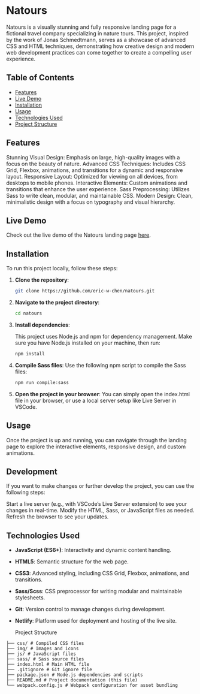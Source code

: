 # Natours

Natours is a visually stunning and fully responsive landing page for a fictional travel company specializing in nature tours. This project, inspired by the work of Jonas Schmedtmann, serves as a showcase of advanced CSS and HTML techniques, demonstrating how creative design and modern web development practices can come together to create a compelling user experience.

## Table of Contents

- [Features](#features)
- [Live Demo](#live-demo)
- [Installation](#installation)
- [Usage](#usage)
- [Technologies Used](#technologies-used)
- [Project Structure](#project-structure)

## Features

Stunning Visual Design: Emphasis on large, high-quality images with a focus on the beauty of nature.
Advanced CSS Techniques: Includes CSS Grid, Flexbox, animations, and transitions for a dynamic and responsive layout.
Responsive Layout: Optimized for viewing on all devices, from desktops to mobile phones.
Interactive Elements: Custom animations and transitions that enhance the user experience.
Sass Preprocessing: Utilizes Sass to write clean, modular, and maintainable CSS.
Modern Design: Clean, minimalistic design with a focus on typography and visual hierarchy.

## Live Demo

Check out the live demo of the Natours landing page [here](https://eric-natours.netlify.app/).

## Installation

To run this project locally, follow these steps:

1.  **Clone the repository**:

    ```bash
    git clone https://github.com/eric-w-chen/natours.git

    ```

2.  **Navigate to the project directory**:

    ```bash
    cd natours

    ```

3.  **Install dependencies**:

    This project uses Node.js and npm for dependency management. Make sure you have Node.js installed on your machine, then run:

    ```bash
    npm install
    ```

4.  **Compile Sass files**:
    Use the following npm script to compile the Sass files:

    ```bash
    npm run compile:sass
    ```

5.  **Open the project in your browser**:
    You can simply open the index.html file in your browser, or use a local server setup like Live Server in VSCode.

## Usage

Once the project is up and running, you can navigate through the landing page to explore the interactive elements, responsive design, and custom animations.

## Development

If you want to make changes or further develop the project, you can use the following steps:

Start a live server (e.g., with VSCode’s Live Server extension) to see your changes in real-time.
Modify the HTML, Sass, or JavaScript files as needed.
Refresh the browser to see your updates.

## Technologies Used

- **JavaScript (ES6+)**: Interactivity and dynamic content handling.
- **HTML5**: Semantic structure for the web page.
- **CSS3**: Advanced styling, including CSS Grid, Flexbox, animations, and transitions.
- **Sass/Scss**: CSS preprocessor for writing modular and maintainable stylesheets.
- **Git**: Version control to manage changes during development.
- **Netlify**: Platform used for deployment and hosting of the live site.

  Project Structure

```plaintext
├── css/ # Compiled CSS files
├── img/ # Images and icons
├── js/ # JavaScript files
├── sass/ # Sass source files
├── index.html # Main HTML file
├── .gitignore # Git ignore file
├── package.json # Node.js dependencies and scripts
├── README.md # Project documentation (this file)
└── webpack.config.js # Webpack configuration for asset bundling
```

